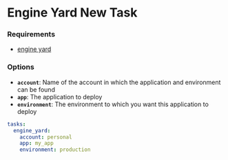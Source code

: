 # Engine Yard New Task

### Requirements
* [engine yard](https://github.com/engineyard/engineyard)

### Options
* __`account`__: Name of the account in which the application and environment can be found
* __`app`__: The application to deploy
* __`environment`__: The environment to which you want this application to deploy

```yaml
tasks:
  engine_yard:
    account: personal
    app: my_app
    environment: production
```
